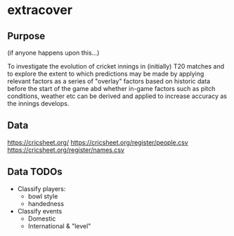 # extracover

## Purpose

(if anyone happens upon this...)

To investigate the evolution of cricket innings in (initially) T20 matches and to explore the extent to which predictions may be made by applying relevant factors as a series of "overlay" factors based on historic data before the start of the game abd whether in-game factors such as pitch conditions, weather etc can be derived and applied to increase accuracy as the innings develops.

## Data

https://cricsheet.org/
https://cricsheet.org/register/people.csv
https://cricsheet.org/register/names.csv


## Data TODOs

* Classify players:
  * bowl style
  * handedness
* Classify events
  * Domestic
  * International & "level"
